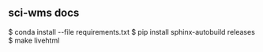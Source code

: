 ## sci-wms docs

$ conda install --file requirements.txt
$ pip install sphinx-autobuild releases
$ make livehtml
